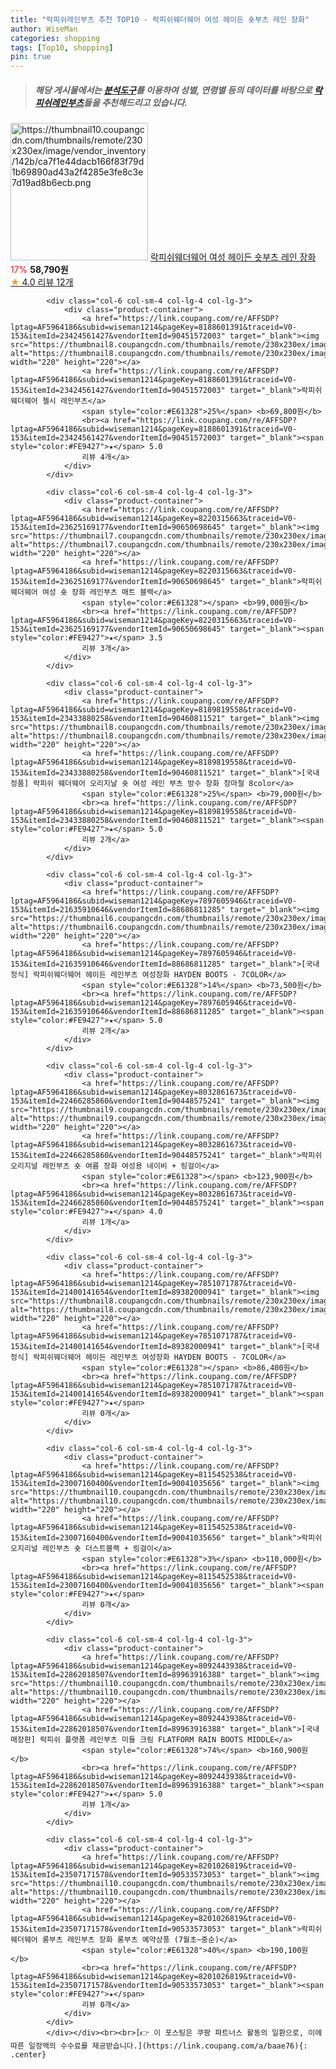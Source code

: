 ```yaml
---
title: "락피쉬레인부츠 추천 TOP10 - 락피쉬웨더웨어 여성 헤이든 숏부츠 레인 장화"
author: WiseMan
categories: shopping
tags: [Top10, shopping]
pin: true
---
```


> ##### 해당 게시물에서는 [**분석도구**](https://itemscout.io/)를 이용하여 **성별**, **연령별** 등의 데이터를 바탕으로 [**락피쉬레인부츠**](https://link.coupang.com/a/baae76)들을 추천해드리고 있습니다.
<div class="container"><div class="row">
            <div class="col-6 col-sm-4 col-lg-4 col-lg-3">
                <div class="product-container">
                    <a href="https://link.coupang.com/re/AFFSDP?lptag=AF5964186&subid=wiseman1214&pageKey=7332856932&traceid=V0-153&itemId=23111134474&vendorItemId=90760607218" target="_blank"><img src="https://thumbnail10.coupangcdn.com/thumbnails/remote/230x230ex/image/vendor_inventory/142b/ca7f1e44dacb166f83f79d1b69890ad43a2f4285e3fe8c3e7d19ad8b6ecb.png" alt="https://thumbnail10.coupangcdn.com/thumbnails/remote/230x230ex/image/vendor_inventory/142b/ca7f1e44dacb166f83f79d1b69890ad43a2f4285e3fe8c3e7d19ad8b6ecb.png" width="220" height="220"></a>
                    <a href="https://link.coupang.com/re/AFFSDP?lptag=AF5964186&subid=wiseman1214&pageKey=7332856932&traceid=V0-153&itemId=23111134474&vendorItemId=90760607218" target="_blank">락피쉬웨더웨어 여성 헤이든 숏부츠 레인 장화</a>
                    <span style="color:#E61328">17%</span> <b>58,790원</b>
                    <br><a href="https://link.coupang.com/re/AFFSDP?lptag=AF5964186&subid=wiseman1214&pageKey=7332856932&traceid=V0-153&itemId=23111134474&vendorItemId=90760607218" target="_blank"><span style="color:#FE9427">★</span> 4.0
                    리뷰 12개</a>
                </div>
            </div>
            
            <div class="col-6 col-sm-4 col-lg-4 col-lg-3">
                <div class="product-container">
                    <a href="https://link.coupang.com/re/AFFSDP?lptag=AF5964186&subid=wiseman1214&pageKey=8188601391&traceid=V0-153&itemId=23424561427&vendorItemId=90451572003" target="_blank"><img src="https://thumbnail8.coupangcdn.com/thumbnails/remote/230x230ex/image/vendor_inventory/1350/60a219a31d8c67039652b66f53600574887a77cdd4d5a384c637abec31b8.jpg" alt="https://thumbnail8.coupangcdn.com/thumbnails/remote/230x230ex/image/vendor_inventory/1350/60a219a31d8c67039652b66f53600574887a77cdd4d5a384c637abec31b8.jpg" width="220" height="220"></a>
                    <a href="https://link.coupang.com/re/AFFSDP?lptag=AF5964186&subid=wiseman1214&pageKey=8188601391&traceid=V0-153&itemId=23424561427&vendorItemId=90451572003" target="_blank">락피쉬 웨더웨어 첼시 레인부츠</a>
                    <span style="color:#E61328">25%</span> <b>69,800원</b>
                    <br><a href="https://link.coupang.com/re/AFFSDP?lptag=AF5964186&subid=wiseman1214&pageKey=8188601391&traceid=V0-153&itemId=23424561427&vendorItemId=90451572003" target="_blank"><span style="color:#FE9427">★</span> 5.0
                    리뷰 4개</a>
                </div>
            </div>
            
            <div class="col-6 col-sm-4 col-lg-4 col-lg-3">
                <div class="product-container">
                    <a href="https://link.coupang.com/re/AFFSDP?lptag=AF5964186&subid=wiseman1214&pageKey=8220315663&traceid=V0-153&itemId=23625169177&vendorItemId=90650698645" target="_blank"><img src="https://thumbnail7.coupangcdn.com/thumbnails/remote/230x230ex/image/vendor_inventory/0a43/89ece8d43ba766d77cfaf88f0c85859c5e0e37de13280f86cb0a02846987.png" alt="https://thumbnail7.coupangcdn.com/thumbnails/remote/230x230ex/image/vendor_inventory/0a43/89ece8d43ba766d77cfaf88f0c85859c5e0e37de13280f86cb0a02846987.png" width="220" height="220"></a>
                    <a href="https://link.coupang.com/re/AFFSDP?lptag=AF5964186&subid=wiseman1214&pageKey=8220315663&traceid=V0-153&itemId=23625169177&vendorItemId=90650698645" target="_blank">락피쉬웨더웨어 여성 숏 장화 레인부츠 매트 블랙</a>
                    <span style="color:#E61328"></span> <b>99,000원</b>
                    <br><a href="https://link.coupang.com/re/AFFSDP?lptag=AF5964186&subid=wiseman1214&pageKey=8220315663&traceid=V0-153&itemId=23625169177&vendorItemId=90650698645" target="_blank"><span style="color:#FE9427">★</span> 3.5
                    리뷰 3개</a>
                </div>
            </div>
            
            <div class="col-6 col-sm-4 col-lg-4 col-lg-3">
                <div class="product-container">
                    <a href="https://link.coupang.com/re/AFFSDP?lptag=AF5964186&subid=wiseman1214&pageKey=8189819558&traceid=V0-153&itemId=23433880258&vendorItemId=90460811521" target="_blank"><img src="https://thumbnail8.coupangcdn.com/thumbnails/remote/230x230ex/image/vendor_inventory/05ad/8c51214d0928d66d46403df475a281aaaece4b06bad9a8bcf6e80aae48aa.jpg" alt="https://thumbnail8.coupangcdn.com/thumbnails/remote/230x230ex/image/vendor_inventory/05ad/8c51214d0928d66d46403df475a281aaaece4b06bad9a8bcf6e80aae48aa.jpg" width="220" height="220"></a>
                    <a href="https://link.coupang.com/re/AFFSDP?lptag=AF5964186&subid=wiseman1214&pageKey=8189819558&traceid=V0-153&itemId=23433880258&vendorItemId=90460811521" target="_blank">[국내정품] 락피쉬 웨더웨어 오리지날 숏 여성 레인 부츠 방수 장화 장마철 8color</a>
                    <span style="color:#E61328">25%</span> <b>79,000원</b>
                    <br><a href="https://link.coupang.com/re/AFFSDP?lptag=AF5964186&subid=wiseman1214&pageKey=8189819558&traceid=V0-153&itemId=23433880258&vendorItemId=90460811521" target="_blank"><span style="color:#FE9427">★</span> 5.0
                    리뷰 2개</a>
                </div>
            </div>
            
            <div class="col-6 col-sm-4 col-lg-4 col-lg-3">
                <div class="product-container">
                    <a href="https://link.coupang.com/re/AFFSDP?lptag=AF5964186&subid=wiseman1214&pageKey=7897605946&traceid=V0-153&itemId=21635910646&vendorItemId=88686811285" target="_blank"><img src="https://thumbnail6.coupangcdn.com/thumbnails/remote/230x230ex/image/vendor_inventory/d3a9/c0e3d35fcb987d92d4918eb0474991988ddec6c2f1049d152f12db02be8d.jpg" alt="https://thumbnail6.coupangcdn.com/thumbnails/remote/230x230ex/image/vendor_inventory/d3a9/c0e3d35fcb987d92d4918eb0474991988ddec6c2f1049d152f12db02be8d.jpg" width="220" height="220"></a>
                    <a href="https://link.coupang.com/re/AFFSDP?lptag=AF5964186&subid=wiseman1214&pageKey=7897605946&traceid=V0-153&itemId=21635910646&vendorItemId=88686811285" target="_blank">[국내정식] 락피쉬웨더웨어 헤이든 레인부츠 여성장화 HAYDEN BOOTS - 7COLOR</a>
                    <span style="color:#E61328">14%</span> <b>73,500원</b>
                    <br><a href="https://link.coupang.com/re/AFFSDP?lptag=AF5964186&subid=wiseman1214&pageKey=7897605946&traceid=V0-153&itemId=21635910646&vendorItemId=88686811285" target="_blank"><span style="color:#FE9427">★</span> 5.0
                    리뷰 2개</a>
                </div>
            </div>
            
            <div class="col-6 col-sm-4 col-lg-4 col-lg-3">
                <div class="product-container">
                    <a href="https://link.coupang.com/re/AFFSDP?lptag=AF5964186&subid=wiseman1214&pageKey=8032861673&traceid=V0-153&itemId=22466285860&vendorItemId=90448575241" target="_blank"><img src="https://thumbnail9.coupangcdn.com/thumbnails/remote/230x230ex/image/vendor_inventory/1c0f/6a48d052ef970537b1cdf3f9b0cc15aa378ea9f57df77629ba732ca6c2b7.png" alt="https://thumbnail9.coupangcdn.com/thumbnails/remote/230x230ex/image/vendor_inventory/1c0f/6a48d052ef970537b1cdf3f9b0cc15aa378ea9f57df77629ba732ca6c2b7.png" width="220" height="220"></a>
                    <a href="https://link.coupang.com/re/AFFSDP?lptag=AF5964186&subid=wiseman1214&pageKey=8032861673&traceid=V0-153&itemId=22466285860&vendorItemId=90448575241" target="_blank">락피쉬 오리지널 레인부츠 숏 여름 장화 여성용 네이비 + 링걸이</a>
                    <span style="color:#E61328"></span> <b>123,900원</b>
                    <br><a href="https://link.coupang.com/re/AFFSDP?lptag=AF5964186&subid=wiseman1214&pageKey=8032861673&traceid=V0-153&itemId=22466285860&vendorItemId=90448575241" target="_blank"><span style="color:#FE9427">★</span> 4.0
                    리뷰 1개</a>
                </div>
            </div>
            
            <div class="col-6 col-sm-4 col-lg-4 col-lg-3">
                <div class="product-container">
                    <a href="https://link.coupang.com/re/AFFSDP?lptag=AF5964186&subid=wiseman1214&pageKey=7851071787&traceid=V0-153&itemId=21400141654&vendorItemId=89382000941" target="_blank"><img src="https://thumbnail8.coupangcdn.com/thumbnails/remote/230x230ex/image/vendor_inventory/2d8b/ef1ba27330af534594aea9102209b7fc465ed8a4979b6356e4a4901a99dc.jpg" alt="https://thumbnail8.coupangcdn.com/thumbnails/remote/230x230ex/image/vendor_inventory/2d8b/ef1ba27330af534594aea9102209b7fc465ed8a4979b6356e4a4901a99dc.jpg" width="220" height="220"></a>
                    <a href="https://link.coupang.com/re/AFFSDP?lptag=AF5964186&subid=wiseman1214&pageKey=7851071787&traceid=V0-153&itemId=21400141654&vendorItemId=89382000941" target="_blank">[국내정식] 락피쉬웨더웨어 헤이든 레인부츠 여성장화 HAYDEN BOOTS - 7COLOR</a>
                    <span style="color:#E61328"></span> <b>86,400원</b>
                    <br><a href="https://link.coupang.com/re/AFFSDP?lptag=AF5964186&subid=wiseman1214&pageKey=7851071787&traceid=V0-153&itemId=21400141654&vendorItemId=89382000941" target="_blank"><span style="color:#FE9427">★</span> 
                    리뷰 0개</a>
                </div>
            </div>
            
            <div class="col-6 col-sm-4 col-lg-4 col-lg-3">
                <div class="product-container">
                    <a href="https://link.coupang.com/re/AFFSDP?lptag=AF5964186&subid=wiseman1214&pageKey=8115452538&traceid=V0-153&itemId=23007160400&vendorItemId=90041035656" target="_blank"><img src="https://thumbnail10.coupangcdn.com/thumbnails/remote/230x230ex/image/vendor_inventory/a246/0b25c738acb9d1dbf4a8927b986cd49ac5c5c5e27f5f7a05aa559482a840.jpg" alt="https://thumbnail10.coupangcdn.com/thumbnails/remote/230x230ex/image/vendor_inventory/a246/0b25c738acb9d1dbf4a8927b986cd49ac5c5c5e27f5f7a05aa559482a840.jpg" width="220" height="220"></a>
                    <a href="https://link.coupang.com/re/AFFSDP?lptag=AF5964186&subid=wiseman1214&pageKey=8115452538&traceid=V0-153&itemId=23007160400&vendorItemId=90041035656" target="_blank">락피쉬 오지리널 레인부츠 숏 더스트블랙 + 링걸이</a>
                    <span style="color:#E61328">3%</span> <b>110,000원</b>
                    <br><a href="https://link.coupang.com/re/AFFSDP?lptag=AF5964186&subid=wiseman1214&pageKey=8115452538&traceid=V0-153&itemId=23007160400&vendorItemId=90041035656" target="_blank"><span style="color:#FE9427">★</span> 
                    리뷰 0개</a>
                </div>
            </div>
            
            <div class="col-6 col-sm-4 col-lg-4 col-lg-3">
                <div class="product-container">
                    <a href="https://link.coupang.com/re/AFFSDP?lptag=AF5964186&subid=wiseman1214&pageKey=8092443938&traceid=V0-153&itemId=22862018507&vendorItemId=89963916388" target="_blank"><img src="https://thumbnail10.coupangcdn.com/thumbnails/remote/230x230ex/image/vendor_inventory/fd0b/374e76dbaa666b2c62d17804f6b1a74f6e9c9f385e4860666a9e6951457f.png" alt="https://thumbnail10.coupangcdn.com/thumbnails/remote/230x230ex/image/vendor_inventory/fd0b/374e76dbaa666b2c62d17804f6b1a74f6e9c9f385e4860666a9e6951457f.png" width="220" height="220"></a>
                    <a href="https://link.coupang.com/re/AFFSDP?lptag=AF5964186&subid=wiseman1214&pageKey=8092443938&traceid=V0-153&itemId=22862018507&vendorItemId=89963916388" target="_blank">[국내매장판] 락피쉬 플랫폼 레인부츠 미들 크림 FLATFORM RAIN BOOTS MIDDLE</a>
                    <span style="color:#E61328">74%</span> <b>160,900원</b>
                    <br><a href="https://link.coupang.com/re/AFFSDP?lptag=AF5964186&subid=wiseman1214&pageKey=8092443938&traceid=V0-153&itemId=22862018507&vendorItemId=89963916388" target="_blank"><span style="color:#FE9427">★</span> 5.0
                    리뷰 1개</a>
                </div>
            </div>
            
            <div class="col-6 col-sm-4 col-lg-4 col-lg-3">
                <div class="product-container">
                    <a href="https://link.coupang.com/re/AFFSDP?lptag=AF5964186&subid=wiseman1214&pageKey=8201026819&traceid=V0-153&itemId=23507171578&vendorItemId=90533573053" target="_blank"><img src="https://thumbnail10.coupangcdn.com/thumbnails/remote/230x230ex/image/vendor_inventory/e9e1/f855e74bfe5cb7b9f60b884d43602933ece0f86b2f43327f127693926eaf.jpg" alt="https://thumbnail10.coupangcdn.com/thumbnails/remote/230x230ex/image/vendor_inventory/e9e1/f855e74bfe5cb7b9f60b884d43602933ece0f86b2f43327f127693926eaf.jpg" width="220" height="220"></a>
                    <a href="https://link.coupang.com/re/AFFSDP?lptag=AF5964186&subid=wiseman1214&pageKey=8201026819&traceid=V0-153&itemId=23507171578&vendorItemId=90533573053" target="_blank">락피쉬 웨더웨어 롱부츠 레인부츠 장화 롱부츠 예약상풍 (7월초~중순)</a>
                    <span style="color:#E61328">40%</span> <b>190,100원</b>
                    <br><a href="https://link.coupang.com/re/AFFSDP?lptag=AF5964186&subid=wiseman1214&pageKey=8201026819&traceid=V0-153&itemId=23507171578&vendorItemId=90533573053" target="_blank"><span style="color:#FE9427">★</span> 
                    리뷰 0개</a>
                </div>
            </div>
            </div></div><br><br>[👉 이 포스팅은 쿠팡 파트너스 활동의 일환으로, 이에 따른 일정액의 수수료를 제공받습니다.](https://link.coupang.com/a/baae76){: .center}